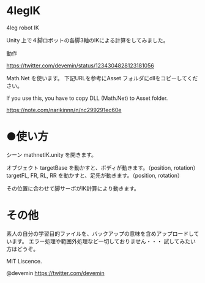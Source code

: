 # 4legIK
4leg robot IK

Unity 上で４脚ロボットの各脚3軸のIKによる計算をしてみました。

動作

https://twitter.com/devemin/status/1234304828123181056

Math.Net を使います。
下記URLを参考にAsset フォルダにdllをコピーしてください。



If you use this, you have to copy DLL (Math.Net) to Asset folder.

https://note.com/narikinnn/n/nc299291ec60e


# ●使い方
シーン mathnetIK.unity を開きます。

オブジェクト
targetBase を動かすと、ボディが動きます。（position, rotation）
targetFL, FR, RL, RR を動かすと、足先が動きます。（position, rotation）

その位置に合わせて脚サーボがIK計算により動きます。

# その他
素人の自分の学習目的ファイルを、バックアップの意味を含めアップロードしています。
エラー処理や範囲外処理など一切しておりません・・・
試してみたい方はどうぞ。



MIT Liscence.


@devemin
https://twitter.com/devemin
